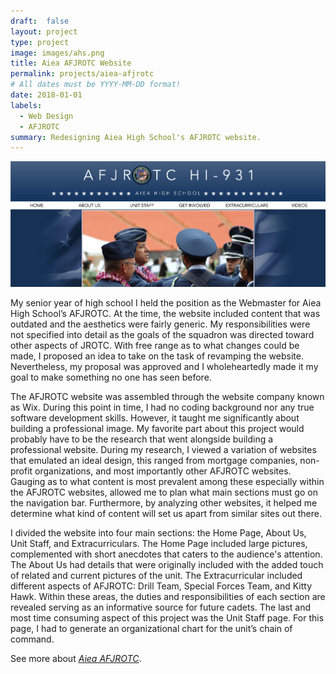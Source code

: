 ```yaml
---
draft:  false
layout: project
type: project
image: images/ahs.png
title: Aiea AFJROTC Website
permalink: projects/aiea-afjrotc
# All dates must be YYYY-MM-DD format!
date: 2018-01-01
labels:
  - Web Design
  - AFJROTC
summary: Redesigning Aiea High School's AFJROTC website.
---
```


 <img class="ui image" src="../images/afjrotc.png">

My senior year of high school I held the position as the Webmaster for Aiea High School’s AFJROTC. At the time, the website included content that was outdated and the aesthetics were fairly generic. My responsibilities were not specified into detail as the goals of the squadron was directed toward other aspects of JROTC. With free range as to what changes could be made, I proposed an idea to take on the task of revamping the website. Nevertheless, my proposal was approved and I wholeheartedly made it my goal to make something no one has seen before.

The AFJROTC website was assembled through the website company known as Wix. During this point in time, I had no coding background nor any true software development skills. However, it taught me significantly about building a professional image. My favorite part about this project would probably have to be the research that went alongside building a professional website. During my research, I viewed a variation of websites that emulated an ideal design, this ranged from mortgage companies, non-profit organizations, and most importantly other AFJROTC websites. Gauging as to what content is most prevalent among these especially within the AFJROTC websites, allowed me to plan what main sections must go on the navigation bar. Furthermore, by analyzing other websites, it helped me determine what kind of content will set us apart from similar sites out there.

I divided the website into four main sections: the Home Page, About Us, Unit Staff, and Extracurriculars. The Home Page included large pictures, complemented with short anecdotes that caters to the audience's attention. The About Us had details that were originally included with the added touch of related and current pictures of the unit. The Extracurricular included different aspects of AFJROTC: Drill Team, Special Forces Team, and Kitty Hawk. Within these areas, the duties and responsibilities of each section are revealed serving as an informative source for future cadets. The last and most time consuming aspect of this project was the Unit Staff page. For this page, I had to generate an organizational chart for the unit’s chain of command.

See more about [_Aiea AFJROTC_](https://www.aieaafjrotc.com/copy-of-about-us).
